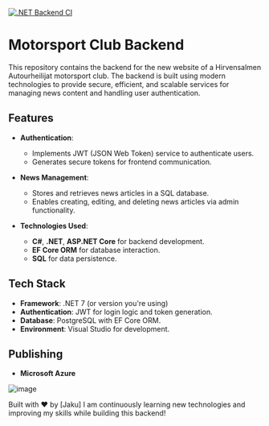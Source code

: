 [![.NET Backend CI](https://github.com/jakulahtinen/hau-backend/actions/workflows/dotnet.yml/badge.svg)](https://github.com/jakulahtinen/hau-backend/actions/workflows/dotnet.yml)

# Motorsport Club Backend

This repository contains the backend for the new website of a Hirvensalmen Autourheilijat motorsport club. The backend is built using modern technologies to provide secure, efficient, and scalable services for managing news content and handling user authentication.

## Features

- **Authentication**:
  - Implements JWT (JSON Web Token) service to authenticate users.
  - Generates secure tokens for frontend communication.

- **News Management**:
  - Stores and retrieves news articles in a SQL database.
  - Enables creating, editing, and deleting news articles via admin functionality.

- **Technologies Used**:
  - **C#**, **.NET**, **ASP.NET Core** for backend development.
  - **EF Core ORM** for database interaction.
  - **SQL** for data persistence.

## Tech Stack

- **Framework**: .NET 7 (or version you're using)
- **Authentication**: JWT for login logic and token generation.
- **Database**: PostgreSQL with EF Core ORM.
- **Environment**: Visual Studio for development.

## Publishing

- **Microsoft Azure**

![image](https://github.com/user-attachments/assets/7d71ac63-1928-4914-ab7d-dd4a24df8db0)

Built with ❤️ by [Jaku] I am continuously learning new technologies and improving my skills while building this backend!
